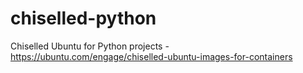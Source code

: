 # chiselled-python
Chiselled Ubuntu for Python projects - https://ubuntu.com/engage/chiselled-ubuntu-images-for-containers
